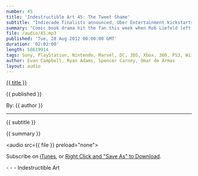 ```yaml
---
number: 45
title: 'Indestructible Art 45: The Tweet Shame'
subtitle: "Indiecade finalists announced, Uber Entertainment kickstarts a new RTS game, RE6 doubles down on multiplayer stat tracking. Ed Brubaker is leaving Marvel, Geoff Johns may leave Aquaman but confirmed on JLA, Rob Liefeld makes people mad on twitter."
summary: "Comic book drama hit the fan this week when Rob Liefeld left DC then proceeded to post some heated tweets about DC's editorial process. Ryan and Spencer break down what makes Liefeld such a controversial dude and then sigh in relief as Avengers vs Xmen begins to end. IndieCade is just around the corner and the finalists for the festival have been announced! Evan gets excited about the prospect of the NeoGeoX and Omar feels feels that a $109 for a Kinect may be worth the price of entry for Double Fines new Happy Action TV"
file: /audio/45.mp3
published: 'Tue, 28 Aug 2012 00:00:00 GMT'
duration: '02:02:00'
length: 58619914
tags: Sony, PlayStation, Nintendo, Marvel, DC, 3DS, Xbox, 360, PS3, Wii, PSN, XBLA, Video Games, Comics, Games, Indestructible Art, IndieCade, Dust: An Elysian Tale, Wikipad, NeoGeo, Brubaker, Justice League, Rob Liefeld, Geoff Johns, Aquaman, Resident Evil 6
author: Evan Campbell, Ryan Adams, Spencer Carney, Omar de Armas
layout: audio
---
```


<a href="../episodes/{{ number }}.html" class='postTitleLink'><p class='postTitle'>{{ title }}</p></a>
<p class='postPublished'>{{ published }}</p>
<p class='postAuthor'>By: {{ author }}</p>
<hr>
{{ subtitle }}  
  
{{ summary }}  

<audio src={{ file }} preload="none"></audio>
<p class='subLinks'>Subscribe on <a href='http://bit.ly/iapodcast'>iTunes</a>, or <a href={{ file }}>Right Click and "Save As" to Download</a>.</p>
- - -
Indestructible Art